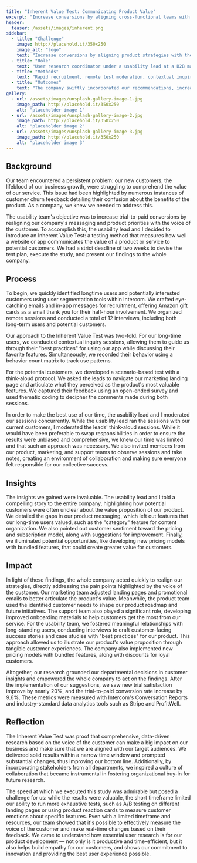 ```yaml
---
title: "Inherent Value Test: Communicating Product Value"
excerpt: "Increase conversions by aligning cross-functional teams with the voice of the customer."
header:
  teaser: /assets/images/inherent.png
sidebar:
  - title: "Challenge"
    image: http://placehold.it/350x250
    image_alt: "logo"
    text: "Increase conversions by aligning product strategies with the voice of the customer."
  - title: "Role"
    text: "User research coordinator under a usability lead at a B2B marketing SaaS company."
  - title: "Methods"
    text: "Rapid recruitment, remote test moderation, contextual inquiry, scenario-based testing, think-aloud protocol, cross-functional team collaboration"
  - title: "Outcomes"
    text: "The company swiftly incorporated our recommendations, increasing trial-to-paid conversion by 9.6%."
gallery:
  - url: /assets/images/unsplash-gallery-image-1.jpg
    image_path: http://placehold.it/350x250
    alt: "placeholder image 1"
  - url: /assets/images/unsplash-gallery-image-2.jpg
    image_path: http://placehold.it/350x250
    alt: "placeholder image 2"
  - url: /assets/images/unsplash-gallery-image-3.jpg
    image_path: http://placehold.it/350x250
    alt: "placeholder image 3"
---
```


## Background
Our team encountered a persistent problem: our new customers, the lifeblood of our business growth, were struggling to comprehend the value of our service. This issue had been highlighted by numerous instances of customer churn feedback detailing their confusion about the benefits of the product. As a company, we knew we needed to address this.

The usability team's objective was to increase trial-to-paid conversions by realigning our company's messaging and product priorities with the voice of the customer. To accomplish this, the usability lead and I decided to introduce an Inherent Value Test: a testing method that measures how well a website or app communicates the value of a product or service to potential customers. We had a strict deadline of two weeks to devise the test plan, execute the study, and present our findings to the whole company.

## Process
To begin, we quickly identified longtime users and potentially interested customers using user segmentation tools within Intercom. We crafted eye-catching emails and in-app messages for recruitment, offering Amazon gift cards as a small thank you for their half-hour involvement. We organized remote sessions and conducted a total of 12 interviews, including both long-term users and potential customers.

Our approach to the Inherent Value Test was two-fold. For our long-time users, we conducted contextual inquiry sessions, allowing them to guide us through their "best practices" for using our app while discussing their favorite features. Simultaneously, we recorded their behavior using a behavior count matrix to track use patterns.

For the potential customers, we developed a scenario-based test with a think-aloud protocol. We asked the leads to navigate our marketing landing page and articulate what they perceived as the product's most valuable features. We captured their feedback using an open-ended survey and used thematic coding to decipher the comments made during both sessions.

In order to make the best use of our time, the usability lead and I moderated our sessions concurrently. While the usability lead ran the sessions with our current customers, I moderated the leads' think-aloud sessions. While it would have been preferable to swap responsibilities in order to ensure the results were unbiased and comprehensive, we knew our time was limited and that such an approach was necessary. We also invited members from our product, marketing, and support teams to observe sessions and take notes, creating an environment of collaboration and making sure everyone felt responsible for our collective success.

## Insights
The insights we gained were invaluable. The usability lead and I told a compelling story to the entire company, highlighting how potential customers were often unclear about the value proposition of our product. We detailed the gaps in our product messaging, which left out features that our long-time users valued, such as the "category" feature for content organization. We also pointed out customer sentiment toward the pricing and subscription model, along with suggestions for improvement. Finally, we illuminated potential opportunities, like developing new pricing models with bundled features, that could create greater value for customers.

## Impact
In light of these findings, the whole company acted quickly to realign our strategies, directly addressing the pain points highlighted by the voice of the customer. Our marketing team adjusted landing pages and promotional emails to better articulate the product's value. Meanwhile, the product team used the identified customer needs to shape our product roadmap and future initiatives. The support team also played a significant role, developing improved onboarding materials to help customers get the most from our service. For the usability team, we fostered meaningful relationships with long-standing users, conducting interviews to craft customer-facing success stories and case studies with "best practices" for our product. This approach allowed us to illustrate our product's value proposition through tangible customer experiences. The company also implemented new pricing models with bundled features, along with discounts for loyal customers.

Altogether, our research grounded our departmental decisions in customer insights and empowered the whole company to act on the findings. After the implementation of our suggestions, we saw new trial satisfaction improve by nearly 20%, and the trial-to-paid conversion rate increase by 9.6%. These metrics were measured with Intercom's Conversation Reports and industry-standard data analytics tools such as Stripe and ProfitWell. 

## Reflection
The Inherent Value Test was proof that comprehensive, data-driven research based on the voice of the customer can make a big impact on our business and make sure that we are aligned with our target audiences. We delivered solid results within a narrow time window and prompted substantial changes, thus improving our bottom line. Additionally, by incorporating stakeholders from all departments, we inspired a culture of collaboration that became instrumental in fostering organizational buy-in for future research.

The speed at which we executed this study was admirable but posed a challenge for us: while the results were valuable, the short timeframe limited our ability to run more exhaustive tests, such as A/B testing on different landing pages or using product reaction cards to measure customer emotions about specific features. Even with a limited timeframe and resources, our team showed that it's possible to effectively measure the voice of the customer and make real-time changes based on their feedback. We came to understand how essential user research is for our product development — not only is it productive and time-efficient, but it also helps build empathy for our customers, and shows our commitment to innovation and providing the best user experience possible.
